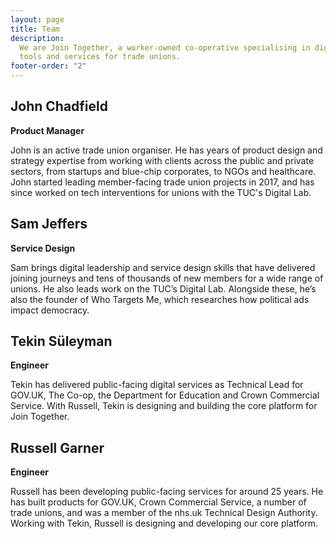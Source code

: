 ```yaml
---
layout: page
title: Team
description:
  We are Join Together, a worker-owned co-operative specialising in digital
  tools and services for trade unions.
footer-order: "2"
---
```


## John Chadfield

**Product Manager**

John is an active trade union organiser. He has years of product design and strategy expertise from working with clients across the public and private
sectors, from startups and blue-chip corporates, to NGOs and healthcare. John started leading member-facing trade union projects in 2017, and has since 
worked on tech interventions for unions with the TUC's Digital Lab.

## Sam Jeffers

**Service Design**

Sam brings digital leadership and service design skills that have delivered joining journeys and tens of thousands of
new members for a wide range of unions. He also leads work on the TUC’s Digital Lab. Alongside these, he’s also the
founder of Who Targets Me, which researches how political ads impact democracy.

## Tekin Süleyman

**Engineer**

Tekin has delivered public-facing digital services as Technical Lead for GOV.UK, The Co-op, the Department for Education
and Crown Commercial Service. With Russell, Tekin is designing and building the core platform for Join Together.

## Russell Garner

**Engineer**

Russell has been developing public-facing services for around 25 years. He has built products for GOV.UK, Crown
Commercial Service, a number of trade unions, and was a member of the nhs.uk Technical Design Authority. 
Working with Tekin, Russell is designing and developing our core platform.
